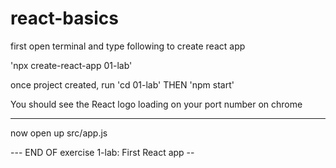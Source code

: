 # react-basics

first open terminal and type following to create react app

'npx create-react-app 01-lab'

once project created, run 'cd 01-lab'
THEN 'npm start'

You should see the React logo loading on your port number on chrome

----

now open up src/app.js

--- END OF exercise 1-lab: First React app --